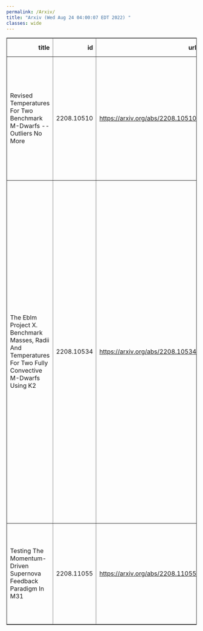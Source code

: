```yaml
---
permalink: /Arxiv/
title: "Arxiv (Wed Aug 24 04:00:07 EDT 2022) "
classes: wide
---
```

<table border="1" class="dataframe">
  <thead>
    <tr style="text-align: right;">
      <th>title</th>
      <th>id</th>
      <th>url</th>
      <th>authors</th>
      <th>Local Authors</th>
    </tr>
  </thead>
  <tbody>
    <tr>
      <td>Revised Temperatures For Two Benchmark M-Dwarfs -- Outliers No More</td>
      <td>2208.10510</td>
      <td><a href="https://arxiv.org/abs/2208.10510" target="_blank">https://arxiv.org/abs/2208.10510</a></td>
      <td>David V. Martin, Tayt Armitage, Alison Duck, Matthew I. Swayne, Romy Rodríguez Martínez, Ritika Sethi, B. Scott Gaudi, Sam Gill, Daniel Sebastian, Pierre F. L. Maxted</td>
      <td>Alison Duck, B. Scott Gaudi, David Martin</td>
    </tr>
    <tr>
      <td>The Eblm Project X. Benchmark Masses, Radii And Temperatures For Two   Fully Convective M-Dwarfs Using K2</td>
      <td>2208.10534</td>
      <td><a href="https://arxiv.org/abs/2208.10534" target="_blank">https://arxiv.org/abs/2208.10534</a></td>
      <td>Alison Duck, David V. Martin, Sam Gill, Tayt Armitage, Romy Rodríguez Martínez, Pierre F. L. Maxted, Daniel Sebastian, Ritika Sethi, Matthew I. Swayne, Andrew Collier Cameron, Georgina Dransfield, B. Scott Gaudi, Michael Gillon, Coel Hellier, Vedad Kunovac, Christophe Lovis, James Mccormac, Francesco A. Pepe, Don Pollacco, Lalitha Sairam, Alexandre Santerne, Damien Ségransan, Matthew R. Standing, John Southworth, Amaury H. M. J. Triaud, Stephane Udry</td>
      <td>Alison Duck, B. Scott Gaudi, David Martin</td>
    </tr>
    <tr>
      <td>Testing The Momentum-Driven Supernova Feedback Paradigm In M31</td>
      <td>2208.11055</td>
      <td><a href="https://arxiv.org/abs/2208.11055" target="_blank">https://arxiv.org/abs/2208.11055</a></td>
      <td>Sumit K. Sarbadhicary, Davide Martizzi, Enrico Ramirez-Ruiz, Eric Koch, Katie Auchettl, Carles Badenes, Laura Chomiuk</td>
      <td>Sumit Sarbadhicary</td>
    </tr>
  </tbody>
</table>